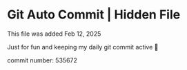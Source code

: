 # Git Auto Commit | Hidden File

This file was added Feb 12, 2025

Just for fun and keeping my daily git commit active 🤪

commit number: 535672

